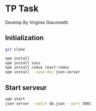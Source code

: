 # TP Task

Develop By Virginie Giacometti

## Initialization

```bash
git clone 
```


```bash
npm install
npm install sass
npm install redux react-redux
npm install --save-dev json-server
```



## Start serveur

```bash
npm start
json-server --watch db.json --port 3001
```



